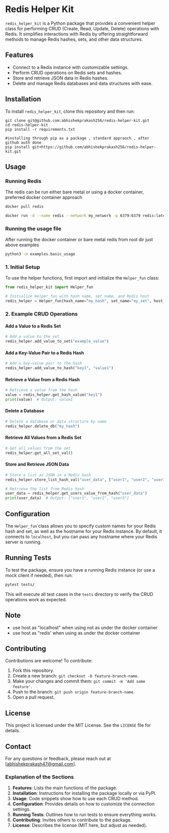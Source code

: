 # Redis Helper Kit

`redis_helper_kit` is a Python package that provides a convenient helper class for performing CRUD (Create, Read, Update, Delete) operations with Redis. It simplifies interactions with Redis by offering straightforward methods to manage Redis hashes, sets, and other data structures.

## Features

- Connect to a Redis instance with customizable settings.
- Perform CRUD operations on Redis sets and hashes.
- Store and retrieve JSON data in Redis hashes.
- Delete and manage Redis databases and data structures with ease.

## Installation

To install `redis_helper_kit`, clone this repository and then run:

```
git clone git@github.com:abhishekprakash256/redis-helper-kit.git
cd redis-helper-kit
pip install -r requirements.txt

#installing through pip as a package , standard appraoch , after github auth done
pip install git+https://github.com/abhishekprakash256/redis-helper-kit.git  
```

## Usage


### Running Redis 

The redis can be run either bare metal or using a docker container, preferred docker container approach 

```bash
docker pull redis

docker run -d --name redis --network my_network -p 6379:6379 redis:latest

```

### Running the usage file

After running the docker container or bare metal redis from root dir just above examples

```bash
python3 -m examples.basic_usage

```

### 1. Initial Setup

To use the helper functions, first import and initialize the `Helper_fun` class:

```python
from redis_helper_kit import Helper_fun

# Initialize Helper_fun with hash name, set name, and Redis host
redis_helper = Helper_fun(hash_name="my_hash", set_name="my_set", host_name="localhost")
```

### 2. Example CRUD Operations

#### Add a Value to a Redis Set

```python
# Add a value to the set
redis_helper.add_value_to_set("example_value")
```

#### Add a Key-Value Pair to a Redis Hash

```python
# Add a key-value pair to the hash
redis_helper.add_value_to_hash("key1", "value1")
```

#### Retrieve a Value from a Redis Hash

```python
# Retrieve a value from the hash
value = redis_helper.get_hash_value("key1")
print(value)  # Output: value1
```

#### Delete a Database

```python
# Delete a database or data structure by name
redis_helper.delete_db("my_hash")
```

#### Retrieve All Values from a Redis Set

```python
# Get all values from the set
redis_helper.get_all_set_val()
```

#### Store and Retrieve JSON Data

```python
# Store a list as JSON in a Redis hash
redis_helper.store_list_hash_val("user_data", ["user1", "user2", "user3"])

# Retrieve the list from Redis hash
user_data = redis_helper.get_users_value_from_hash("user_data")
print(user_data)  # Output: ["user1", "user2", "user3"]
```

## Configuration

The `Helper_fun` class allows you to specify custom names for your Redis hash and set, as well as the hostname for your Redis instance. By default, it connects to `localhost`, but you can pass any hostname where your Redis server is running.

## Running Tests

To test the package, ensure you have a running Redis instance (or use a mock client if needed), then run:

```bash
pytest tests/
```

This will execute all test cases in the `tests` directory to verify the CRUD operations work as expected.

## Note

- use host as "localhost" when using not as under the docker container
- use host as "redis' when using as under the docker container 

## Contributing

Contributions are welcome! To contribute:

1. Fork this repository.
2. Create a new branch: `git checkout -b feature-branch-name`.
3. Make your changes and commit them: `git commit -m 'Add some feature'`.
4. Push to the branch: `git push origin feature-branch-name`.
5. Open a pull request.

## License

This project is licensed under the MIT License. See the `LICENSE` file for details.

## Contact

For any questions or feedback, please reach out at [abhishekprakash47@gmail.com].





### Explanation of the Sections

1. **Features**: Lists the main functions of the package.
2. **Installation**: Instructions for installing the package locally or via PyPI.
3. **Usage**: Code snippets show how to use each CRUD method.
4. **Configuration**: Provides details on how to customize the connection settings.
5. **Running Tests**: Outlines how to run tests to ensure everything works.
6. **Contributing**: Invites others to contribute to the package.
7. **License**: Describes the license (MIT here, but adjust as needed).